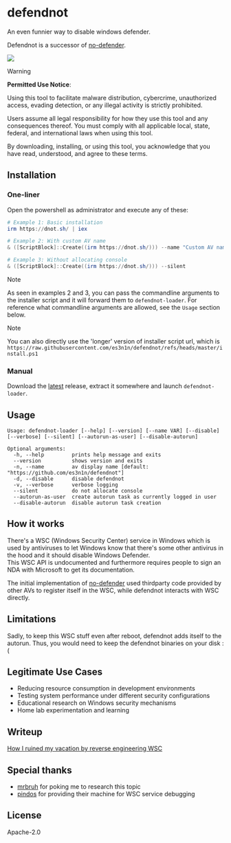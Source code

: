 # defendnot

An even funnier way to disable windows defender.

Defendnot is a successor of [no-defender](https://github.com/es3n1n/no-defender).

![](https://i.imgur.com/VGE8g6a.jpeg)

> [!WARNING]
> **Permitted Use Notice**: 
> 
> Using this tool to facilitate malware distribution, cybercrime, unauthorized access, evading detection, or any illegal activity is strictly prohibited.
> 
> Users assume all legal responsibility for how they use this tool and any consequences thereof. You must comply with all applicable local, state, federal, and international laws when using this tool.
> 
> By downloading, installing, or using this tool, you acknowledge that you have read, understood, and agree to these terms.

## Installation

### One-liner

Open the powershell as administrator and execute any of these:

```powershell
# Example 1: Basic installation
irm https://dnot.sh/ | iex

# Example 2: With custom AV name
& ([ScriptBlock]::Create((irm https://dnot.sh/))) --name "Custom AV name"

# Example 3: Without allocating console
& ([ScriptBlock]::Create((irm https://dnot.sh/))) --silent
```

> [!NOTE]
> As seen in examples 2 and 3, you can pass the commandline arguments to the installer script and it will forward them to `defendnot-loader`. For reference what commandline arguments are allowed, see the `Usage` section below.

> [!NOTE]
> You can also directly use the 'longer' version of installer script url, which is `https://raw.githubusercontent.com/es3n1n/defendnot/refs/heads/master/install.ps1`

### Manual

Download the [latest](https://github.com/es3n1n/defendnot/releases/latest) release, extract it somewhere and launch `defendnot-loader`.

## Usage

```commandline
Usage: defendnot-loader [--help] [--version] [--name VAR] [--disable] [--verbose] [--silent] [--autorun-as-user] [--disable-autorun]

Optional arguments:
  -h, --help         prints help message and exits
  --version          shows version and exits
  -n, --name         av display name [default: "https://github.com/es3n1n/defendnot"]
  -d, --disable      disable defendnot
  -v, --verbose      verbose logging
  --silent           do not allocate console
  --autorun-as-user  create autorun task as currently logged in user
  --disable-autorun  disable autorun task creation
```

## How it works

There's a WSC (Windows Security Center) service in Windows which is used by antiviruses to let Windows know that there's some other antivirus in the hood and it should disable Windows Defender.  
This WSC API is undocumented and furthermore requires people to sign an NDA with Microsoft to get its documentation.

The initial implementation of [no-defender](https://github.com/es3n1n/no-defender) used thirdparty code provided by other AVs to register itself in the WSC, while defendnot interacts with WSC directly.

## Limitations

Sadly, to keep this WSC stuff even after reboot, defendnot adds itself to the autorun. Thus, you would need to keep the defendnot binaries on your disk :(

## Legitimate Use Cases

- Reducing resource consumption in development environments
- Testing system performance under different security configurations
- Educational research on Windows security mechanisms
- Home lab experimentation and learning

## Writeup

[How I ruined my vacation by reverse engineering WSC](https://blog.es3n1n.eu/posts/how-i-ruined-my-vacation/)

## Special thanks

* [mrbruh](https://mrbruh.com) for poking me to research this topic
* [pindos](https://github.com/pind0s) for providing their machine for WSC service debugging

## License

Apache-2.0
